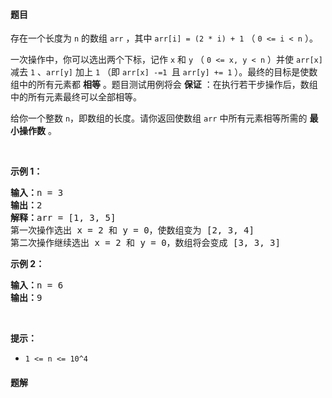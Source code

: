 #### 题目
<p>存在一个长度为 <code>n</code> 的数组 <code>arr</code> ，其中 <code>arr[i] = (2 * i) + 1</code> （ <code>0 &lt;= i &lt; n</code> ）。</p>

<p>一次操作中，你可以选出两个下标，记作 <code>x</code> 和 <code>y</code> （ <code>0 &lt;= x, y &lt; n</code> ）并使 <code>arr[x]</code> 减去 <code>1</code> 、<code>arr[y]</code> 加上 <code>1</code> （即 <code>arr[x] -=1 </code>且 <code>arr[y] += 1</code> ）。最终的目标是使数组中的所有元素都 <strong>相等</strong> 。题目测试用例将会 <strong>保证</strong> ：在执行若干步操作后，数组中的所有元素最终可以全部相等。</p>

<p>给你一个整数 <code>n</code>，即数组的长度。请你返回使数组 <code>arr</code> 中所有元素相等所需的 <strong>最小操作数</strong> 。</p>

<p>&nbsp;</p>

<p><strong>示例 1：</strong></p>

<pre><strong>输入：</strong>n = 3
<strong>输出：</strong>2
<strong>解释：</strong>arr = [1, 3, 5]
第一次操作选出 x = 2 和 y = 0，使数组变为 [2, 3, 4]
第二次操作继续选出 x = 2 和 y = 0，数组将会变成 [3, 3, 3]
</pre>

<p><strong>示例 2：</strong></p>

<pre><strong>输入：</strong>n = 6
<strong>输出：</strong>9
</pre>

<p>&nbsp;</p>

<p><strong>提示：</strong></p>

<ul>
	<li><code>1 &lt;= n &lt;= 10^4</code></li>
</ul>


 #### 题解